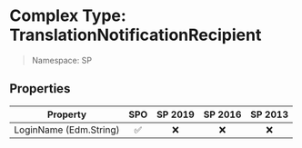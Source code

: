 # Complex Type: TranslationNotificationRecipient

> Namespace: SP

## Properties

Property | SPO | SP 2019 | SP 2016 | SP 2013
----------|:---:|:-------:|:-------:|:-------:
LoginName (Edm.String) | ✅ | ❌ | ❌ | ❌
